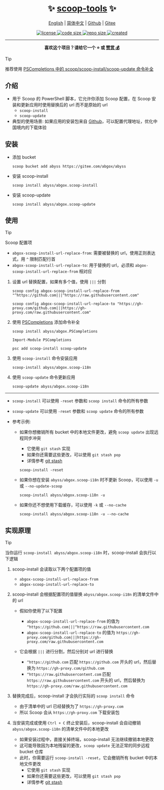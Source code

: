 <h1 align="center">✨ <a href="https://scoop-tools.abgox.com">scoop-tools</a> ✨</h1>

<p align="center">
    <a href="readme.md">English</a> |
    <a href="readme.zh-CN.md">简体中文</a> |
    <a href="https://github.com/abgox/scoop-tools">Github</a> |
    <a href="https://gitee.com/abgox/scoop-tools">Gitee</a>
</p>

<p align="center">
    <a href="https://github.com/abgox/scoop-tools/blob/main/license">
        <img src="https://img.shields.io/github/license/abgox/scoop-tools" alt="license" />
    </a>
    <a href="https://img.shields.io/github/languages/code-size/abgox/scoop-tools.svg">
        <img src="https://img.shields.io/github/languages/code-size/abgox/scoop-tools.svg" alt="code size" />
    </a>
    <a href="https://img.shields.io/github/repo-size/abgox/scoop-tools.svg">
        <img src="https://img.shields.io/github/repo-size/abgox/scoop-tools.svg" alt="repo size" />
    </a>
    <a href="https://github.com/abgox/scoop-tools">
        <img src="https://img.shields.io/github/created-at/abgox/scoop-tools" alt="created" />
    </a>
</p>

---

<p align="center">
  <strong>喜欢这个项目？请给它一个 ⭐️ 或 <a href="https://abgox.com/donate">赞赏 💰</a></strong>
</p>

> [!Tip]
>
> 推荐使用 [PSCompletions 中的 scoop/scoop-install/scoop-update 命令补全](https://gitee.com/abgox/PSCompletions)

## 介绍

- 用于 Scoop 的 PowerShell 脚本，它允许你添加 Scoop 配置，在 Scoop 安装和更新应用时使用替换后的 url 而不是原始的 url
  - `scoop-install`
  - `scoop-update`
- 典型的使用场景: 如果应用的安装包来自 [Github](https://github.com)，可以配置代理地址，优化中国境内的下载体验

## 安装

- 添加 bucket

  ```shell
  scoop bucket add abyss https://gitee.com/abgox/abyss
  ```

- 安装 scoop-install

  ```shell
  scoop install abyss/abgox.scoop-install
  ```

- 安装 scoop-update

  ```shell
  scoop install abyss/abgox.scoop-update
  ```

## 使用

> [!Tip]
> Scoop 配置项
>
> - `abgox-scoop-install-url-replace-from`: 需要被替换的 url，使用正则表达式，用 `^` 限制匹配行首
> - `abgox-scoop-install-url-replace-to`: 用于替换的 url，必须和 `abgox-scoop-install-url-replace-from` 相对应

1. 设置 url 替换配置，如果有多个值，使用 `|||` 分割

   ```shell
   scoop config abgox-scoop-install-url-replace-from "^https://github.com|||^https://raw.githubusercontent.com"
   ```

   ```shell
   scoop config abgox-scoop-install-url-replace-to "https://gh-proxy.com/github.com|||https://gh-proxy.com/raw.githubusercontent.com"
   ```

2. 使用 [PSCompletions](https://gitee.com/abgox/PSCompletions) 添加命令补全

   ```shell
   scoop install abyss/abgox.PSCompletions
   ```

   ```shell
   Import-Module PSCompletions
   ```

   ```shell
   psc add scoop-install scoop-update
   ```

3. 使用 `scoop-install` 命令安装应用

   ```shell
   scoop-install abyss/abgox.scoop-i18n
   ```

4. 使用 `scoop-update` 命令更新应用

   ```shell
   scoop-update abyss/abgox.scoop-i18n
   ```

---

- `scoop-install` 可以使用 `-reset` 参数和 `scoop install` 命令的所有参数
- `scoop-update` 可以使用 `-reset` 参数和 `scoop update` 命令的所有参数

- 参考示例:

  - 如果你想撤销所有 bucket 中的本地文件更改，避免 `scoop update` 出现远程同步冲突

    - 它使用 `git stash` 实现
    - 如果你还需要这些更改，可以使用 `git stash pop`
    - 详情参考 [git stash](https://git-scm.com/docs/git-stash)

    ```shell
    scoop-install -reset
    ```

  - 如果你想在安装 `abyss/abgox.scoop-i18n` 时不更新 Scoop，可以使用 `-u` 或 `--no-update-scoop`

    ```shell
    scoop-install abyss/abgox.scoop-i18n -u
    ```

  - 如果你还不想使用下载缓存，可以使用 `-k` 或 `--no-cache`
    ```shell
    scoop-install abyss/abgox.scoop-i18n -u --no-cache
    ```

## 实现原理

> [!Tip]
>
> 当你运行 `scoop-install abyss/abgox.scoop-i18n` 时，scoop-install 会执行以下逻辑

1. scoop-install 会读取以下两个配置项的值

   - `abgox-scoop-install-url-replace-from`
   - `abgox-scoop-install-url-replace-to`

2. scoop-install 会根据配置项的值替换 `abyss/abgox.scoop-i18n` 的清单文件中的 url

   - 假如你使用了以下配置

     - `abgox-scoop-install-url-replace-from` 的值为 `^https://github.com|||^https://raw.githubusercontent.com`
     - `abgox-scoop-install-url-replace-to` 的值为 `https://gh-proxy.com/github.com|||https://gh-proxy.com/raw.githubusercontent.com`

   - 它会根据 `|||` 进行分割，然后分别对 url 进行替换

     - `^https://github.com` 匹配 `https://github.com` 开头的 url，然后替换为 `https://gh-proxy.com/github.com`
     - `^https://raw.githubusercontent.com` 匹配 `https://raw.githubusercontent.com` 开头的 url，然后替换为 `https://gh-proxy.com/raw.githubusercontent.com`

3. 替换完成后，scoop-install 才会执行实际的 `scoop install` 命令

   - 由于清单中的 url 已经替换为了 `https://gh-proxy.com`
   - 所以 Scoop 会从 `https://gh-proxy.com` 下载安装包

4. 当安装完成或使用 `Ctrl + C` 终止安装后，scoop-install 会自动撤销 `abyss/abgox.scoop-i18n` 的清单文件中的本地更改

   - 如果安装过程中，直接关掉终端，scoop-install 无法继续撤销本地更改
   - 这可能导致因为本地残留的更改，`scoop update` 无法正常的同步远程 bucket 仓库
   - 此时，你需要运行 `scoop-install -reset`，它会撤销所有 bucket 中的本地文件更改
     - 它使用 `git stash` 实现
     - 如果你还需要这些更改，可以使用 `git stash pop`
     - 详情参考 [git stash](https://git-scm.com/docs/git-stash)
